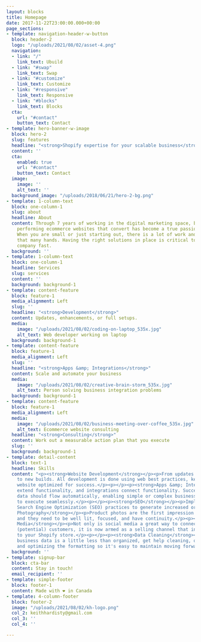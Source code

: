 ```yaml
---
layout: blocks
title: Homepage
date: 2017-11-22T23:00:00.000+00:00
page_sections:
- template: navigation-header-w-button
  block: header-2
  logo: "/uploads/2021/08/02/asset-4.png"
  navigation:
  - link: "/"
    link_text: Ubuild
  - link: "#swap"
    link_text: Swap
  - link: "#customize"
    link_text: Customize
  - link: "#responsive"
    link_text: Responsive
  - link: "#blocks"
    link_text: Blocks
  cta:
    url: "#contact"
    button_text: Contact
- template: hero-banner-w-image
  block: hero-2
  slug: features
  headline: "<strong>Shopify expertise for your scalable business</strong>"
  content: ''
  cta:
    enabled: true
    url: "#contact"
    button_text: Contact
  image:
    image: ''
    alt_text: ''
  background_image: "/uploads/2018/06/21/hero-2-bg.png"
- template: 1-column-text
  block: one-column-1
  slug: about
  headline: About
  content: Through 7 years of working in the digital marketing space, building high
    performing ecommerce websites that convert has become a true passion and joy.
    When you are small or just starting out, there is a lot of work and usually not
    that many hands. Having the right solutions in place is critical to scaling your
    company fast.
  background: ''
- template: 1-column-text
  block: one-column-1
  headline: Services
  slug: services
  content: ''
  background: background-1
- template: content-feature
  block: feature-1
  media_alignment: Left
  slug: ''
  headline: "<strong>Development</strong>"
  content: Updates, enhancements, or full setups.
  media:
    image: "/uploads/2021/08/02/coding-on-laptop_535x.jpg"
    alt_text: Web developer working on laptop
  background: background-1
- template: content-feature
  block: feature-1
  media_alignment: Left
  slug: ''
  headline: "<strong>Apps &amp; Integrations</strong>"
  content: Scale and automate your business
  media:
    image: "/uploads/2021/08/02/creative-brain-storm_535x.jpg"
    alt_text: Person solving business integration problems
  background: background-1
- template: content-feature
  block: feature-1
  media_alignment: Left
  media:
    image: "/uploads/2021/08/02/business-meeting-over-coffee_535x.jpg"
    alt_text: Ecommerce website consulting
  headline: "<strong>Consulting</strong>"
  content: Work out a measurable action plan that you execute
  slug: ''
  background: background-1
- template: detail-content
  block: text-1
  headline: Skills
  content: "<p><strong>Website Development</strong></p><p>From updates and enhancements
    to new builds. All development is done using web best practices, keeping your
    website optimized for success.</p><p></p><p><strong>Apps &amp; Integrations</strong></p><p>Apps
    extend functionality, and integrations connect functionality. Successfully implemented,
    data should flow automatically, enabling simple or complex business strategies
    to execute seamlessly.</p><p></p><p><strong>SEO</strong></p><p>Implement best
    Search Engine Optimization (SEO) practices to generate increased organic traffic.</p><p></p><p><strong>Product
    Photography</strong></p><p>Product photos are the first impression of your product,
    and they need to be well lit, focused, and have continuity.</p><p></p><p><strong>Social
    Media</strong></p><p>Not only is social media a great way to connect with your
    (potential) customers, it is now armed as a selling channel that integrates directly
    to your Shopify store.</p><p></p><p><strong>Data Cleaning</strong></p><p>If your
    business data is a little less than organized, get help cleaning, organizing,
    and optimizing the formatting so it's easy to maintain moving forward.</p>"
  background: ''
- template: signup-bar
  block: cta-bar
  content: Stay in touch!
  email_recipient: ''
- template: simple-footer
  block: footer-1
  content: Made with ❤︎ in Canada
- template: 4-column-footer
  block: footer-2
  image: "/uploads/2021/08/02/kh-logo.png"
  col_2: keithhardisty@gmail.com
  col_3: ''
  col_4: ''

---
```

